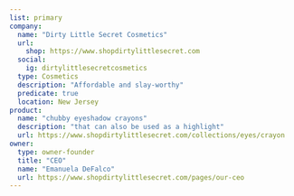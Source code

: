 ```yaml
---
list: primary
company:
  name: "Dirty Little Secret Cosmetics"
  url:
    shop: https://www.shopdirtylittlesecret.com
  social:
    ig: dirtylittlesecretcosmetics
  type: Cosmetics
  description: "Affordable and slay-worthy"
  predicate: true
  location: New Jersey
product:
  name: "chubby eyeshadow crayons"
  description: "that can also be used as a highlight"
  url: https://www.shopdirtylittlesecret.com/collections/eyes/crayon
owner:
  type: owner-founder
  title: "CEO"
  name: "Emanuela DeFalco"
  url: https://www.shopdirtylittlesecret.com/pages/our-ceo
---
```

